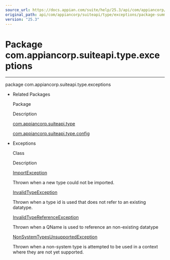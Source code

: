 ```yaml
---
source_url: https://docs.appian.com/suite/help/25.3/api/com/appiancorp/suiteapi/type/exceptions/package-summary.html
original_path: api/com/appiancorp/suiteapi/type/exceptions/package-summary.html
version: "25.3"
---
```


# Package com.appiancorp.suiteapi.type.exceptions

* * *

package com.appiancorp.suiteapi.type.exceptions

-   Related Packages

    Package

    Description

    [com.appiancorp.suiteapi.type](../package-summary.html)

    [com.appiancorp.suiteapi.type.config](../config/package-summary.html)

-   Exceptions

    Class

    Description

    [ImportException](ImportException.html "class in com.appiancorp.suiteapi.type.exceptions")

    Thrown when a new type could not be imported.

    [InvalidTypeException](InvalidTypeException.html "class in com.appiancorp.suiteapi.type.exceptions")

    Thrown when a type id is used that does not refer to an existing datatype.

    [InvalidTypeReferenceException](InvalidTypeReferenceException.html "class in com.appiancorp.suiteapi.type.exceptions")

    Thrown when a QName is used to reference an non-existing datatype

    [NonSystemTypesUnsupportedException](NonSystemTypesUnsupportedException.html "class in com.appiancorp.suiteapi.type.exceptions")

    Thrown when a non-system type is attempted to be used in a context where they are not yet supported.